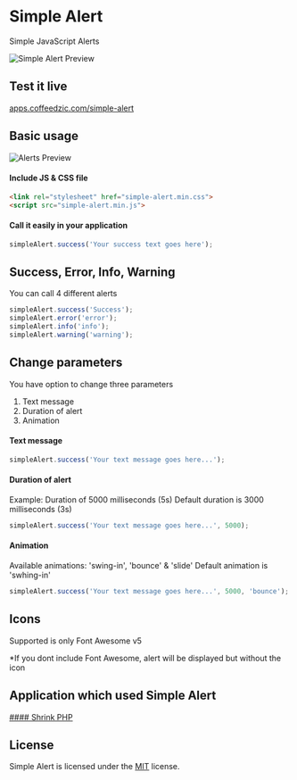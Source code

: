 # Simple Alert
Simple JavaScript Alerts

![Simple Alert Preview](https://apps.coffeedzic.com/simple-alert/preview.jpg)

## Test it live

[apps.coffeedzic.com/simple-alert](https://apps.coffeedzic.com/simple-alert)

## Basic usage

![Alerts Preview](https://apps.coffeedzic.com/simple-alert/alerts.jpg)

#### Include JS & CSS file

``` html
<link rel="stylesheet" href="simple-alert.min.css">
<script src="simple-alert.min.js">
```

#### Call it easily in your application

``` js
simpleAlert.success('Your success text goes here');
```

## Success, Error, Info, Warning

You can call 4 different alerts

``` js
simpleAlert.success('Success');
simpleAlert.error('error');
simpleAlert.info('info');
simpleAlert.warning('warning');
```

## Change parameters

You have option to change three parameters

1. Text message
2. Duration of alert
3. Animation

#### Text message

``` js
simpleAlert.success('Your text message goes here...');
```

#### Duration of alert

Example: Duration of 5000 milliseconds (5s)
Default duration is 3000 milliseconds (3s)

``` js
simpleAlert.success('Your text message goes here...', 5000);
```

#### Animation

Available animations: 'swing-in', 'bounce' & 'slide'
Default animation is 'swhing-in'

``` js
simpleAlert.success('Your text message goes here...', 5000, 'bounce');
```

## Icons

Supported is only Font Awesome v5

*If you dont include Font Awesome, alert will be displayed but without the icon

## Application which used Simple Alert

[#### Shrink PHP](https://apps.coffeedzic.com/shrink-php)

## License

Simple Alert is licensed under the [MIT](https://github.com/coffeedzic/simple-alert/blob/main/LICENSE) license.




